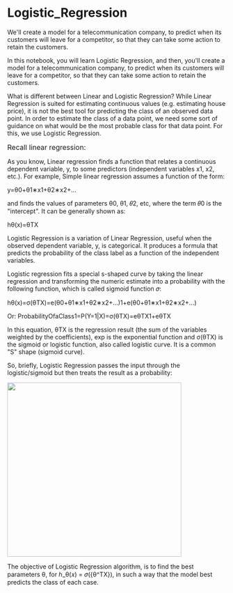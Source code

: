 # Logistic_Regression
We'll create a model for a telecommunication company, to predict when its customers will leave for a competitor, so that they can take some action to retain the customers.

In this notebook, you will learn Logistic Regression, and then, you'll create a model for a telecommunication company, to predict when its customers will leave for a competitor, so that they can take some action to retain the customers.


What is different between Linear and Logistic Regression?
While Linear Regression is suited for estimating continuous values (e.g. estimating house price), it is not the best tool for predicting the class of an observed data point. In order to estimate the class of a data point, we need some sort of guidance on what would be the most probable class for that data point. For this, we use Logistic Regression.

<font size = 3>Recall linear regression:</font>

As you know, Linear regression finds a function that relates a continuous dependent variable, y, to some predictors (independent variables x1, x2, etc.). For example, Simple linear regression assumes a function of the form:

y=θ0+θ1∗x1+θ2∗x2+...
 

and finds the values of parameters θ0, θ1, 𝜃2, etc, where the term 𝜃0 is the "intercept". It can be generally shown as:

hθ(x)=θTX
 
</div>

Logistic Regression is a variation of Linear Regression, useful when the observed dependent variable, y, is categorical. It produces a formula that predicts the probability of the class label as a function of the independent variables.

Logistic regression fits a special s-shaped curve by taking the linear regression and transforming the numeric estimate into a probability with the following function, which is called sigmoid function 𝜎:

hθ(x)=σ(θTX)=e(θ0+θ1∗x1+θ2∗x2+...)1+e(θ0+θ1∗x1+θ2∗x2+...)
 
Or:
ProbabilityOfaClass1=P(Y=1|X)=σ(θTX)=eθTX1+eθTX
 
In this equation,  θTX
  is the regression result (the sum of the variables weighted by the coefficients), exp is the exponential function and  σ(θTX)
  is the sigmoid or logistic function, also called logistic curve. It is a common "S" shape (sigmoid curve).

So, briefly, Logistic Regression passes the input through the logistic/sigmoid but then treats the result as a probability:

<img src="https://ibm.box.com/shared/static/kgv9alcghmjcv97op4d6onkyxevk23b1.png" width = "400" align = "center">

The objective of Logistic Regression algorithm, is to find the best parameters θ, for ℎ_θ(𝑥) = 𝜎({θ^TX}), in such a way that the model best predicts the class of each case.
